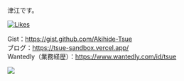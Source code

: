 津江です。  

<p dir="auto">
</p>
<a href="https://zenn.dev/tsue"><img src="https://badgen.org/img/zenn/tsue/likes?style=flat-square" alt="Likes" /></a>

Gist：https://gist.github.com/Akihide-Tsue  
ブログ：https://tsue-sandbox.vercel.app/  
Wantedly（業務経歴）：https://www.wantedly.com/id/tsue  


![](https://github-profile-summary-cards.vercel.app/api/cards/profile-details?username=Akihide-Tsue&theme=vue)
 
